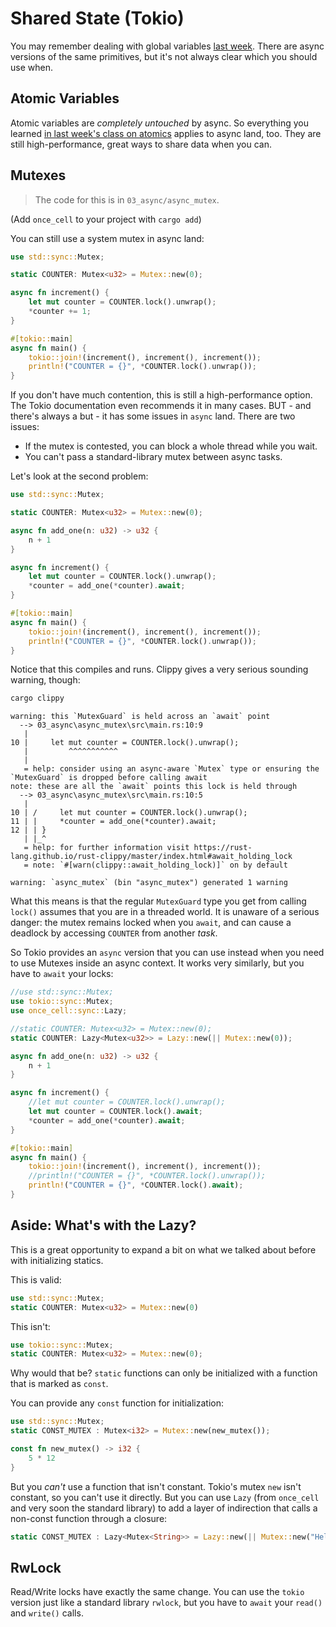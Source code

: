 # Shared State (Tokio)

You may remember dealing with global variables [last week](../02-SystemThreads/Mutexes.md). There are async versions of the same primitives, but it's not always clear which you should use when.

## Atomic Variables

Atomic variables are *completely untouched* by async. So everything you learned [in last week's class on atomics](../02-SystemThreads/Atomics.md) applies to async land, too. They are still high-performance, great ways to share data when you can.

## Mutexes

> The code for this is in `03_async/async_mutex`.

(Add `once_cell` to your project with `cargo add`)

You can still use a system mutex in async land:


```rust
use std::sync::Mutex;

static COUNTER: Mutex<u32> = Mutex::new(0);

async fn increment() {
    let mut counter = COUNTER.lock().unwrap();
    *counter += 1;
}

#[tokio::main]
async fn main() {
    tokio::join!(increment(), increment(), increment());
    println!("COUNTER = {}", *COUNTER.lock().unwrap());
}
```

If you don't have much contention, this is still a high-performance option. The Tokio documentation even recommends it in many cases. BUT - and there's always a but - it has some issues in `async` land. There are two issues:

* If the mutex is contested, you can block a whole thread while you wait.
* You can't pass a standard-library mutex between async tasks.

Let's look at the second problem:

```rust
use std::sync::Mutex;

static COUNTER: Mutex<u32> = Mutex::new(0);

async fn add_one(n: u32) -> u32 {
    n + 1
}

async fn increment() {
    let mut counter = COUNTER.lock().unwrap();
    *counter = add_one(*counter).await;
}

#[tokio::main]
async fn main() {
    tokio::join!(increment(), increment(), increment());
    println!("COUNTER = {}", *COUNTER.lock().unwrap());
}
```

Notice that this compiles and runs. Clippy gives a very serious sounding warning, though:

```bash
cargo clippy
```

```
warning: this `MutexGuard` is held across an `await` point
  --> 03_async\async_mutex\src\main.rs:10:9
   |
10 |     let mut counter = COUNTER.lock().unwrap();
   |         ^^^^^^^^^^^
   |
   = help: consider using an async-aware `Mutex` type or ensuring the `MutexGuard` is dropped before calling await
note: these are all the `await` points this lock is held through
  --> 03_async\async_mutex\src\main.rs:10:5
   |
10 | /     let mut counter = COUNTER.lock().unwrap();
11 | |     *counter = add_one(*counter).await;
12 | | }
   | |_^
   = help: for further information visit https://rust-lang.github.io/rust-clippy/master/index.html#await_holding_lock
   = note: `#[warn(clippy::await_holding_lock)]` on by default

warning: `async_mutex` (bin "async_mutex") generated 1 warning
```

What this means is that the regular `MutexGuard` type you get from calling `lock()` assumes that you are in a threaded world. It is unaware of a serious danger: the mutex remains locked when you `await`, and can cause a deadlock by accessing `COUNTER` from another *task*.

So Tokio provides an `async` version that you can use instead when you need to use Mutexes inside an async context. It works very similarly, but you have to `await` your locks:

```rust
//use std::sync::Mutex;
use tokio::sync::Mutex;
use once_cell::sync::Lazy;

//static COUNTER: Mutex<u32> = Mutex::new(0);
static COUNTER: Lazy<Mutex<u32>> = Lazy::new(|| Mutex::new(0));

async fn add_one(n: u32) -> u32 {
    n + 1
}

async fn increment() {
    //let mut counter = COUNTER.lock().unwrap();
    let mut counter = COUNTER.lock().await;
    *counter = add_one(*counter).await;
}

#[tokio::main]
async fn main() {
    tokio::join!(increment(), increment(), increment());
    //println!("COUNTER = {}", *COUNTER.lock().unwrap());
    println!("COUNTER = {}", *COUNTER.lock().await);
}
```

## Aside: What's with the Lazy?

This is a great opportunity to expand a bit on what we talked about before with initializing statics.

This is valid:
```rust
use std::sync::Mutex;
static COUNTER: Mutex<u32> = Mutex::new(0)
```

This isn't:

```rust
use tokio::sync::Mutex;
static COUNTER: Mutex<u32> = Mutex::new(0);
```

Why would that be? `static` functions can only be initialized with a function that is marked as `const`.

You can provide any `const` function for initialization:

```rust
use std::sync::Mutex;
static CONST_MUTEX : Mutex<i32> = Mutex::new(new_mutex());

const fn new_mutex() -> i32 {
    5 * 12
}
```

But you *can't* use a function that isn't constant. Tokio's mutex `new` isn't constant, so you can't use it directly. But you can use `Lazy` (from `once_cell` and very soon the standard library) to add a layer of indirection that calls a non-const function through a closure:

```rust
static CONST_MUTEX : Lazy<Mutex<String>> = Lazy::new(|| Mutex::new("Hello".to_string()));
```

## RwLock

Read/Write locks have exactly the same change. You can use the `tokio` version just like a standard library `rwlock`, but you have to `await` your `read()` and `write()` calls.